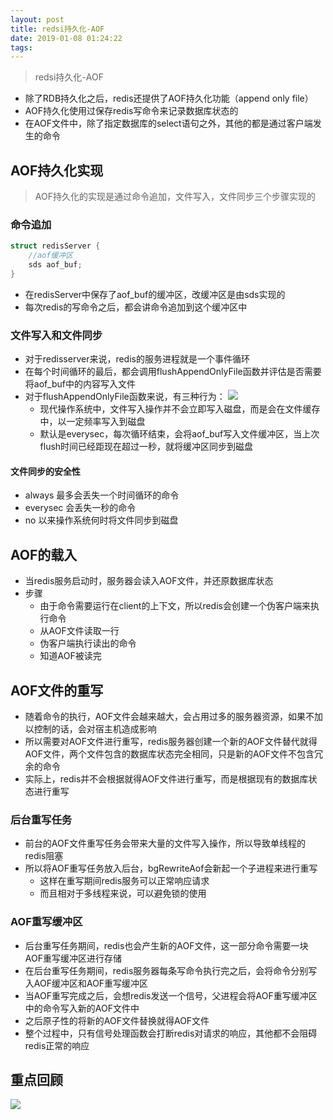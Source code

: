 ```yaml
--- 
layout: post 
title: redsi持久化-AOF 
date: 2019-01-08 01:24:22 
tags:   
---
```

> redsi持久化-AOF
- 除了RDB持久化之后，redis还提供了AOF持久化功能（append only file）
- AOF持久化使用过保存redis写命令来记录数据库状态的
- 在AOF文件中，除了指定数据库的select语句之外，其他的都是通过客户端发生的命令
## AOF持久化实现
> AOF持久化的实现是通过命令追加，文件写入，文件同步三个步骤实现的
### 命令追加
```c
struct redisServer {
    //aof缓冲区
    sds aof_buf;
}
```
- 在redisServer中保存了aof_buf的缓冲区，改缓冲区是由sds实现的
- 每次redis的写命令之后，都会讲命令追加到这个缓冲区中
### 文件写入和文件同步
- 对于redisserver来说，redis的服务进程就是一个事件循环
- 在每个时间循环的最后，都会调用flushAppendOnlyFile函数并评估是否需要将aof_buf中的内容写入文件
- 对于flushAppendOnlyFile函数来说，有三种行为：
     ![](https://cdn.jsdelivr.net/gh/nber1994/fu0k@master/uPic/20181118211414821_1262405935.png)
    - 现代操作系统中，文件写入操作并不会立即写入磁盘，而是会在文件缓存中，以一定频率写入到磁盘
    - 默认是everysec，每次循环结束，会将aof_buf写入文件缓冲区，当上次flush时间已经距现在超过一秒，就将缓冲区同步到磁盘
#### 文件同步的安全性
- always 最多会丢失一个时间循环的命令
- everysec 会丢失一秒的命令
- no 以来操作系统何时将文件同步到磁盘
## AOF的载入
- 当redis服务启动时，服务器会读入AOF文件，并还原数据库状态
- 步骤
    - 由于命令需要运行在client的上下文，所以redis会创建一个伪客户端来执行命令
    - 从AOF文件读取一行
    - 伪客户端执行读出的命令
    - 知道AOF被读完
## AOF文件的重写
- 随着命令的执行，AOF文件会越来越大，会占用过多的服务器资源，如果不加以控制的话，会对宿主机造成影响
- 所以需要对AOF文件进行重写，redis服务器创建一个新的AOF文件替代就得AOF文件，两个文件包含的数据库状态完全相同，只是新的AOF文件不包含冗余的命令
- 实际上，redis并不会根据就得AOF文件进行重写，而是根据现有的数据库状态进行重写
### 后台重写任务
- 前台的AOF文件重写任务会带来大量的文件写入操作，所以导致单线程的redis阻塞
- 所以将AOF重写任务放入后台，bgRewriteAof会新起一个子进程来进行重写
    - 这样在重写期间redis服务可以正常响应请求
    - 而且相对于多线程来说，可以避免锁的使用
### AOF重写缓冲区
- 后台重写任务期间，redis也会产生新的AOF文件，这一部分命令需要一块AOF重写缓冲区进行存储
- 在后台重写任务期间，redis服务器每条写命令执行完之后，会将命令分别写入AOF缓冲区和AOF重写缓冲区
- 当AOF重写完成之后，会想redis发送一个信号，父进程会将AOF重写缓冲区中的命令写入新的AOF文件中
- 之后原子性的将新的AOF文件替换就得AOF文件
- 整个过程中，只有信号处理函数会打断redis对请求的响应，其他都不会阻碍redis正常的响应
## 重点回顾
![](https://cdn.jsdelivr.net/gh/nber1994/fu0k@master/uPic/20181118213744086_118117185.png)











